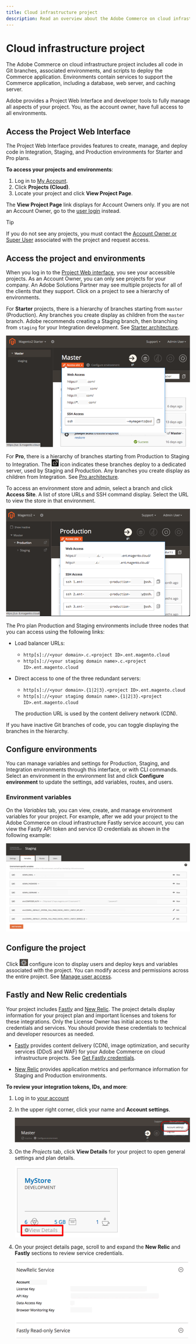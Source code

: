 ```yaml
---
title: Cloud infrastructure project
description: Read an overview about the Adobe Commerce on cloud infrastructure project interface and learn how to access the account settings.
---
```


# Cloud infrastructure project

The Adobe Commerce on cloud infrastructure project includes all code in Git branches, associated environments, and scripts to deploy the Commerce application. Environments contain services to support the Commerce application, including a database, web server, and caching server.

Adobe provides a Project Web Interface and developer tools to fully manage all aspects of your project. You, as the account owner, have full access to all environments.

## Access the Project Web Interface

The Project Web Interface provides features to create, manage, and deploy code in Integration, Staging, and Production environments for Starter and Pro plans.

**To access your projects and environments**:

1. Log in to [My Account](https://account.magento.com/customer/account/login).
1. Click **Projects (Cloud)**.
1. Locate your project and click **View Project Page**.

The **View Project Page** link displays for Account Owners only. If you are not an Account Owner, go to the [user login](https://accounts.magento.cloud) instead.

>[!TIP]
>
>If you do not see any projects, you must contact the [Account Owner or Super User](https://devdocs.magento.com/cloud/project/user-admin.html) associated with the project and request access.

## Access the project and environments

When you log in to the [Project Web interface](https://accounts.magento.cloud/user/), you see your accessible projects. As an Account Owner, you can only see projects for your company. An Adobe Solutions Partner may see multiple projects for all of the clients that they support. Click on a project to see a hierarchy of environments.

For **Starter** projects, there is a hierarchy of branches starting from `master` (Production). Any branches you create display as children from the `master` branch. Adobe recommends creating a Staging branch, then branching from `staging` for your Integration development. See [Starter architecture](https://devdocs.magento.com/cloud/architecture/starter-architecture.html).

![Starter access](../../assets/starter-project-access.png)

For **Pro**, there is a hierarchy of branches starting from Production to Staging to Integration. The ![Enterprise icon](../../assets/icon-deploy.png) icon indicates these branches deploy to a dedicated server, used by Staging and Production. Any branches you create display as children from Integration. See [Pro architecture](https://devdocs.magento.com/cloud/architecture/pro-architecture.html).

To access an environment store and admin, select a branch and click **Access Site**. A list of store URLs and SSH command display. Select the URL to view the store in that environment.

![Pro access](../../assets/pro-project-access.png)

The Pro plan Production and Staging environments include three nodes that you can access using the following links:

-  Load balancer URLs:

    -  `http[s]://<your domain>.c.<project ID>.ent.magento.cloud`
    -  `http[s]://<your staging domain name>.c.<project ID>.ent.magento.cloud`

-  Direct access to one of the three redundant servers:

    -  `http[s]://<your domain>.{1|2|3}.<project ID>.ent.magento.cloud`
    -  `http[s]://<your staging domain name>.{1|2|3}.<project ID>.ent.magento.cloud`

   The production URL is used by the content delivery network (CDN).

If you have inactive Git branches of code, you can toggle displaying the branches in the hierarchy.

## Configure environments

You can manage variables and settings for Production, Staging, and Integration environments through this interface, or with CLI commands. Select an environment in the environment list and click **Configure environment** to update the settings, add variables, routes, and users.

### Environment variables

On the _Variables_ tab, you can view, create, and manage environment variables for your project. For example, after we add your project to the Adobe Commerce on cloud infrastructure Fastly service account, you can view the Fastly API token and service ID credentials as shown in the following example:

![Environment variables fastly credentials](../../assets/project-ui-environment-variables.png)

## Configure the project

Click ![configure project icon](../../assets/icon-configure.png) configure icon to display users and deploy keys and variables associated with the project. You can modify access and permissions across the entire project. See [Manage user access](user-access.md).

## Fastly and New Relic credentials

Your project includes [Fastly](https://devdocs.magento.com/cloud/cdn/cloud-fastly.html) and [New Relic](../monitor/new-relic.md). The project details display information for your project plan and important licenses and tokens for these integrations. Only the License Owner has initial access to the credentials and services. You should provide these credentials to technical and developer resources as needed.

-  [Fastly](https://www.fastly.com/) provides content delivery (CDN), image optimization, and security services (DDoS and WAF) for your Adobe Commerce on cloud infrastructure projects. See [Get Fastly credentials](https://devdocs.magento.com/cloud/cdn/configure-fastly.html).

-  [New Relic](../monitor/new-relic.md) provides application metrics and performance information for Staging and Production environments.

**To review your integration tokens, IDs, and more**:

1. Log in to [your account](https://accounts.magento.cloud/user/)

1. In the upper right corner, click your name and **Account settings**.

   ![Go to account settings](../../assets/ui-account-settings.png)

1. On the _Projects_ tab, click **View Details** for your project to open general settings and plan details.

   ![View your project details](../../assets/ui-view-details.png)

1. On your project details page, scroll to and expand the **New Relic** and **Fastly** sections to review service credentials.

   ![Your New Relic credentials](../../assets/ui-service-details.png)
